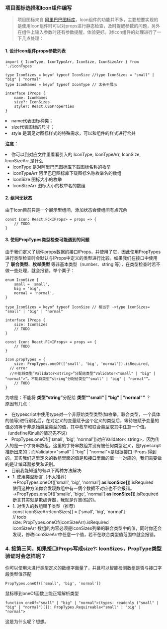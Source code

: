 ### 项目图标选择和Icon组件编写
>项目图标来自 <a href="https://www.iconfont.cn">阿里巴巴图标库</a>，Icon组件的功能并不多，主要想要实现的是使用Icon组件时可以对props进行静态检查，及时提醒参数的问题，另外在组件上输入参数时还有参数提醒，体验更好。对Icon组件的处理进行了一下几点处理：

#### 1. 设计Icon组件props参数列表
```
import { IconType, IconTypeArr, IconSize, IconSizeArr } from './iconTypes'

type IconSizes = keyof typeof IconSize //type IconSizes = "small" | "big" | "normal"
type IconNames = keyof typeof IconType // 太长不展示

interface IProps {
	name: IconNames
	size?: IconSizes
	style?: React.CSSProperties
}
```
<li>name代表图标种类；
<li>size代表图标的尺寸；
<li>style 是满足对图标样式的特殊需求，可以和组件的样式进行合并

<b>注意：</b> 
<li>你可以到对应文件里看看引入的 IconType, IconTypeArr, IconSize, IconSizeArr 是什么
  <ul>
    <li> IconType 是对阿里巴巴图标库下载图标名称的枚举
    <li> IconTypeArr 阿里巴巴图标库下载图标名称枚举名的数组
    <li> IconSize 图标大小的枚举
    <li> IconSizeArr 图标大小的枚举名的数组
  </ul>

#### 2. 组间无状态
由于Icon目前只是一个展示型组间，添加状态会使组间有点冗余
```
const Icon: React.FC<IProps> = props => {
	// TODO
}
```
#### 3. 使用PropTypes类型检查可能遇到的问题
由于我们定义了组件props数据的接口IProps，并使用了它，因此使用PropTypes进行类型检查时会默认与IProps中定义的类型进行比较。如果我们在接口中使用了 <b>联合类型</b>、<b>枚举类型</b> 等非基本类型（number、string 等），在类型检查时若不做一些处理，就会报错。举个栗子：

```
enum IconSize {
	small = 'small',
	big = 'big',
	normal = 'normal',
}

type IconSizes = keyof typeof IconSize // 相当于 ->type IconSizes= "small" | "big" | "normal"

interface IProps {
	size: IconSizes 
	// TODO
}

const Icon: React.FC<IProps> = props => {
	// TODO
}

Icon.propTypes = {
	size: PropTypes.oneOf(['small', 'big', 'normal']).isRequired,
  // error 
  //不能将类型“Validator<string>”分配给类型“Validator<"small" | "big" | "normal">”。不能将类型“string”分配给类型“"small" | "big" | "normal"”。
	// TODO
}
```
为啥是：不能将 <b>类型“string”</b>分配给 <b>类型“"small" | "big" | "normal"”</b> ？<br />
原因有几点：
<li> 在typescript中使用type对一个非原始类型类型(如枚举。联合类型，一个具体的值等)进行别名后，在对定义的变量赋予这个定义的类型后，等待被赋予变量的值必须等于非原始类型类型的值，其中枚举和联合类型取其中任意一个值。（undefine和null的情况先不说）
<li>PropTypes.oneOf(['small', 'big', 'normal'])对应Validator< string>，因为传入的是一个字符串数组，这里的字符串数组并没有被任何类型定义，是typescript推断出来的；而Validator<"small" | "big" | "normal">是根据接口 IProps 得到的。其实我们这里定义的数组里面的值是和接口里面的值一一对应的，我们需要做的是让编译器接受和识别。
<li>目前我能知道的有以下两种方法解决:
  <ul>
    <li>
      1. 使用类型断言（不太推荐）<br />
      ->PropTypes.oneOf(['small', 'big', 'normal']<b> as IconSize[]</b>).isRequired<br />
      使用这种方法你会发现数组中有一俩个数据不对应也不会报错。<br />
      ->PropTypes.oneOf(['smalle', 'bige', 'normal']<b> as IconSize[]</b>).isRequired<br />
      断言其实就是欺编译器，我就是许嵩(假的)。
    <li>
      1. 对传入的数组赋予类型（推荐）<br />
      const iconSizeArr:IconSizes[] = ['small', 'big', 'normal']<br />
      // todo <br />
      size: PropTypes.oneOf(iconSizeArr).isRequired<br />
      iconSizeArr 数组的内容必须是IconSizes列举的联合类型中的值，同时你还会发现，修改iconSizeArr中任意一个值，若不在联合类型值范围中就会报错。
  </ul>

  ### 4. 接第三问，如果接口IProps写成size?: IconSizes，PropType类型验证时会怎样呢？
  你可以使用未进行类型定义的数组字面量了，并且可以智能检测数组是否与接口字段类型值匹配
  ```
  PropTypes.oneOf(['small', 'big', 'normal'])
  ```
  鼠标移到oneOf函数上能正常解析类型
  ```
  function oneOf<"small" | "big" | "normal">(types: readonly ("small" | "big" | "normal")[]): PropTypes.Requireable<"small" | "big" | "normal">
  ```
  这是为什么呢？想想。
